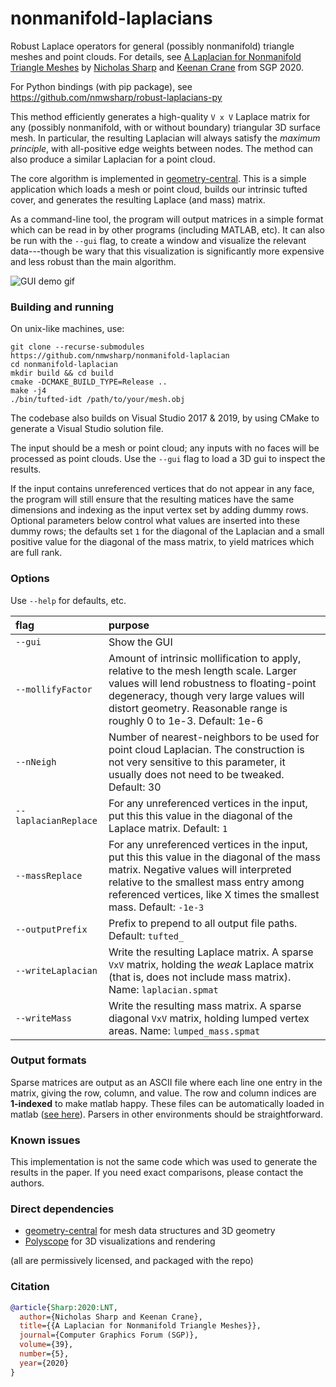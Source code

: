 # nonmanifold-laplacians

Robust Laplace operators for general (possibly nonmanifold) triangle meshes and point clouds. For details, see [A Laplacian for Nonmanifold Triangle Meshes](http://www.cs.cmu.edu/~kmcrane/Projects/NonmanifoldLaplace/NonmanifoldLaplace.pdf) by [Nicholas Sharp](http://nmwsharp.com) and [Keenan Crane](http://keenan.is/here) from SGP 2020.

For Python bindings (with pip package), see https://github.com/nmwsharp/robust-laplacians-py

This method efficiently generates a high-quality `V x V` Laplace matrix for any (possibly nonmanifold, with or without boundary) triangular 3D surface mesh. In particular, the resulting Laplacian will always satisfy the _maximum principle_, with all-positive edge weights between nodes. The method can also produce a similar Laplacian for a point cloud.

The core algorithm is implemented in [geometry-central](http://geometry-central.net). This is a simple application which loads a mesh or point cloud, builds our intrinsic tufted cover, and generates the resulting Laplace (and mass) matrix. 

As a command-line tool, the program will output matrices in a simple format which can be read in by other programs (including MATLAB, etc). It can also be run with the `--gui` flag, to create a window and visualize the relevant data---though be wary that this visualization is significantly more expensive and less robust than the main algorithm.

![GUI demo gif](https://github.com/nmwsharp/nonmanifold-laplacian/blob/master/misc/demo.gif)

### Building and running

On unix-like machines, use:
```
git clone --recurse-submodules https://github.com/nmwsharp/nonmanifold-laplacian
cd nonmanifold-laplacian
mkdir build && cd build
cmake -DCMAKE_BUILD_TYPE=Release ..
make -j4
./bin/tufted-idt /path/to/your/mesh.obj
```

The codebase also builds on Visual Studio 2017 & 2019, by using CMake to generate a Visual Studio solution file.

The input should be a mesh or point cloud; any inputs with no faces will be processed as point clouds. Use the `--gui` flag to load a 3D gui to inspect the results.

If the input contains unreferenced vertices that do not appear in any face, the program will still ensure that the resulting matices have the same dimensions and indexing as the input vertex set by adding dummy rows. Optional parameters below control what values are inserted into these dummy rows; the defaults set `1` for the diagonal of the Laplacian and a small positive value for the diagonal of the mass matrix, to yield matrices which are full rank.

### Options

Use `--help` for defaults, etc.

| flag | purpose | 
| :------------- |:------------- |
| `--gui ` | Show the GUI | 
| `--mollifyFactor` | Amount of intrinsic mollification to apply, relative to the mesh length scale. Larger values will lend robustness to floating-point degeneracy, though very large values will distort geometry. Reasonable range is roughly 0 to 1e-3. Default: 1e-6 |
| `--nNeigh` | Number of nearest-neighbors to be used for point cloud Laplacian. The construction is not very sensitive to this parameter, it usually does not need to be tweaked. Default: 30 |
| `--laplacianReplace` |  For any unreferenced vertices in the input, put this this value in the diagonal of the Laplace matrix. Default: `1` |
| `--massReplace` |  For any unreferenced vertices in the input, put this this value in the diagonal of the mass matrix. Negative values will interpreted relative to the smallest mass entry among referenced vertices, like X times the smallest mass. Default: `-1e-3` |
| `--outputPrefix` |  Prefix to prepend to all output file paths. Default: `tufted_` |
| `--writeLaplacian` | Write the resulting Laplace matrix. A sparse `VxV` matrix, holding the _weak_ Laplace matrix (that is, does not include mass matrix). Name: `laplacian.spmat` | |
| `--writeMass` | Write the resulting mass matrix. A sparse diagonal `VxV` matrix, holding lumped vertex areas. Name: `lumped_mass.spmat` | |


### Output formats

Sparse matrices are output as an ASCII file where each line one entry in the matrix, giving the row, column, and value. The row and column indices are **1-indexed** to make matlab happy. These files can be automatically loaded in matlab ([see here](https://www.mathworks.com/help/matlab/ref/spconvert.html)). Parsers in other environments should be straightforward.

### Known issues

This implementation is not the same code which was used to generate the results in the paper. If you need exact comparisons, please contact the authors.

### Direct dependencies

- [geometry-central](http://geometry-central.net) for mesh data structures and 3D geometry
- [Polyscope](http://polyscope.run/) for 3D visualizations and rendering


(all are permissively licensed, and packaged with the repo)


### Citation

```bib
@article{Sharp:2020:LNT,
  author={Nicholas Sharp and Keenan Crane},
  title={{A Laplacian for Nonmanifold Triangle Meshes}},
  journal={Computer Graphics Forum (SGP)},
  volume={39},
  number={5},
  year={2020}
}
```
